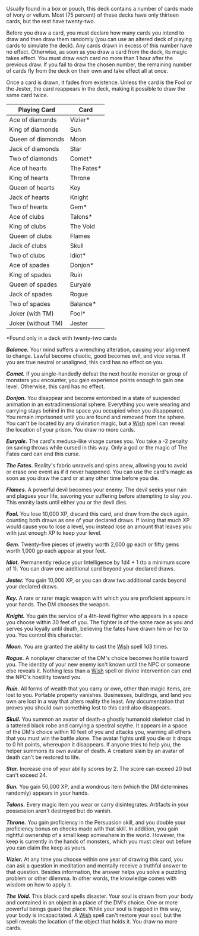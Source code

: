 Usually found in a box or pouch, this deck contains a number of cards made of ivory or vellum. Most (75 percent) of these decks have only thirteen cards, but the rest have twenty-two.

Before you draw a card, you must declare how many cards you intend to draw and then draw them randomly (you can use an altered deck of playing cards to simulate the deck). Any cards drawn in excess of this number have no effect. Otherwise, as soon as you draw a card from the deck, its magic takes effect. You must draw each card no more than 1 hour after the previous draw. If you fail to draw the chosen number, the remaining number of cards fly from the deck on their own and take effect all at once.

Once a card is drawn, it fades from existence. Unless the card is the Fool or the Jester, the card reappears in the deck, making it possible to draw the same card twice.

| Playing Card       | Card       |
| ------------------ | ---------- |
| Ace of diamonds    | Vizier*    |
| King of diamonds   | Sun        |
| Queen of diamonds  | Moon       |
| Jack of diamonds   | Star       |
| Two of diamonds    | Comet*     |
| Ace of hearts      | The Fates* |
| King of hearts     | Throne     |
| Queen of hearts    | Key        |
| Jack of hearts     | Knight     |
| Two of hearts      | Gem*       |
| Ace of clubs       | Talons*    |
| King of clubs      | The Void   |
| Queen of clubs     | Flames     |
| Jack of clubs      | Skull      |
| Two of clubs       | Idiot*     |
| Ace of spades      | Donjon*    |
| King of spades     | Ruin       |
| Queen of spades    | Euryale    |
| Jack of spades     | Rogue      |
| Two of spades      | Balance*   |
| Joker (with TM)    | Fool*      |
| Joker (without TM) | Jester     |

*Found only in a deck with twenty-two cards

**_Balance._** Your mind suffers a wrenching alteration, causing your alignment to change. Lawful become chaotic, good becomes evil, and vice versa. If you are true neutral or unaligned, this card has no effect on you.

**_Comet._** If you single-handedly defeat the next hostile monster or group of monsters you encounter, you gain experience points enough to gain one level. Otherwise, this card has no effect.

**_Donjon._** You disappear and become entombed in a state of suspended animation in an extradimensional sphere. Everything you were wearing and carrying stays behind in the space you occupied when you disappeared. You remain imprisoned until you are found and removed from the sphere. You can't be located by any divination magic, but a [Wish](http://dnd5e.wikidot.com/spell:wish) spell can reveal the location of your prison. You draw no more cards.

**_Euryale._** The card's medusa-like visage curses you. You take a -2 penalty on saving throws while cursed in this way. Only a god or the magic of The Fates card can end this curse.

**_The Fates._** Reality's fabric unravels and spins anew, allowing you to avoid or erase one event as if it never happened. You can use the card's magic as soon as you draw the card or at any other time before you die.

**_Flames._** A powerful devil becomes your enemy. The devil seeks your ruin and plagues your life, savoring your suffering before attempting to slay you. This enmity lasts until either you or the devil dies.

**_Fool._** You lose 10,000 XP, discard this card, and draw from the deck again, counting both draws as one of your declared draws. If losing that much XP would cause you to lose a level, you instead lose an amount that leaves you with just enough XP to keep your level.

**_Gem._** Twenty-five pieces of jewelry worth 2,000 gp each or fifty gems worth 1,000 gp each appear at your feet.

**_Idiot._** Permanently reduce your Intelligence by 1d4 + 1 (to a minimum score of 1). You can draw one additional card beyond your declared draws.

**_Jester._** You gain 10,000 XP, or you can draw two additional cards beyond your declared draws.

**_Key._** A rare or rarer magic weapon with which you are proficient appears in your hands. The DM chooses the weapon.

**_Knight._** You gain the service of a 4th-level fighter who appears in a space you choose within 30 feet of you. The fighter is of the same race as you and serves you loyally until death, believing the fates have drawn him or her to you. You control this character.

**_Moon._** You are granted the ability to cast the [Wish](http://dnd5e.wikidot.com/spell:wish) spell 1d3 times.

**_Rogue._** A nonplayer character of the DM's choice becomes hostile toward you. The identity of your new enemy isn't known until the NPC or someone else reveals it. Nothing less than a [Wish](http://dnd5e.wikidot.com/spell:wish) spell or divine intervention can end the NPC's hostility toward you.

**_Ruin._** All forms of wealth that you carry or own, other than magic items, are lost to you. Portable property vanishes. Businesses, buildings, and land you own are lost in a way that alters reality the least. Any documentation that proves you should own something lost to this card also disappears.

**_Skull._** You summon an avatar of death-a ghostly humanoid skeleton clad in a tattered black robe and carrying a spectral scythe. It appears in a space of the DM's choice within 10 feet of you and attacks you, warning all others that you must win the battle alone. The avatar fights until you die or it drops to 0 hit points, whereupon it disappears. If anyone tries to help you, the helper summons its own avatar of death. A creature slain by an avatar of death can't be restored to life.

**_Star._** Increase one of your ability scores by 2. The score can exceed 20 but can't exceed 24.

**_Sun._** You gain 50,000 XP, and a wondrous item (which the DM determines randomly) appears in your hands.

**_Talons._** Every magic item you wear or carry disintegrates. Artifacts in your possession aren't destroyed but do vanish.

**_Throne._** You gain proficiency in the Persuasion skill, and you double your proficiency bonus on checks made with that skill. In addition, you gain rightful ownership of a small keep somewhere in the world. However, the keep is currently in the hands of monsters, which you must clear out before you can claim the keep as yours.

**_Vizier._** At any time you choose within one year of drawing this card, you can ask a question in meditation and mentally receive a truthful answer to that question. Besides information, the answer helps you solve a puzzling problem or other dilemma. In other words, the knowledge comes with wisdom on how to apply it.

**_The Void._** This black card spells disaster. Your soul is drawn from your body and contained in an object in a place of the DM's choice. One or more powerful beings guard the place. While your soul is trapped in this way, your body is incapacitated. A [Wish](http://dnd5e.wikidot.com/spell:wish) spell can't restore your soul, but the spell reveals the location of the object that holds it. You draw no more cards.